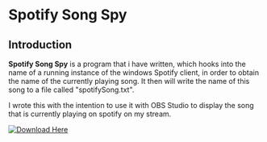 # Spotify Song Spy #
## Introduction ##
**Spotify Song Spy** is a program that i have written, which hooks into the name of a running instance of the windows Spotify client, in order to obtain the name of the currently playing song. It then will write the name of this song to a file called "spotifySong.txt".

I wrote this with the intention to use it with OBS Studio to display the song that is currently playing on spotify on my stream.

[![Download Here](http://i.imgur.com/k12sgaF.png)](https://mega.nz/#!NCRHDaqY!LHZyyMetC51zhcnL0V6F1MHbcWzH1BJpR9-E_p52mlI)

